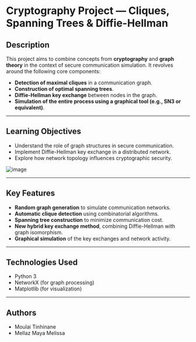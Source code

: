 
# Cryptography Project — Cliques, Spanning Trees & Diffie-Hellman

##  Description

This project aims to combine concepts from **cryptography** and **graph theory** in the context of secure communication simulation. It revolves around the following core components:

* **Detection of maximal cliques** in a communication graph.
* **Construction of optimal spanning trees**.
* **Diffie-Hellman key exchange** between nodes in the graph.
* **Simulation of the entire process using a graphical tool (e.g., SN3 or equivalent)**.

---

## Learning Objectives

* Understand the role of graph structures in secure communication.
* Implement Diffie-Hellman key exchange in a distributed network.
* Explore how network topology influences cryptographic security.

![image](https://github.com/user-attachments/assets/77cab1d0-17c0-4887-a2e3-822b44612766)

---

##  Key Features

* **Random graph generation** to simulate communication networks.
* **Automatic clique detection** using combinatorial algorithms.
* **Spanning tree construction** to minimize communication cost.
* **New hybrid key exchange method**, combining Diffie-Hellman with graph isomorphism.
* **Graphical simulation** of the key exchanges and network activity.

---

##  Technologies Used

* Python 3
* NetworkX (for graph processing)
* Matplotlib (for visualization)

---

##  Authors

* Moulai Tinhinane
* Mellaz Maya Melissa
